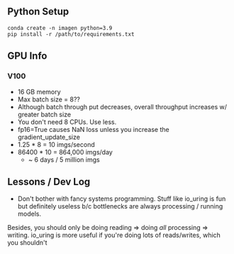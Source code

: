 ## Python Setup
```
conda create -n imagen python=3.9
pip install -r /path/to/requirements.txt
```

## GPU Info
### V100
- 16 GB memory
- Max batch size = 8??
- Although batch through put decreases, overall throughput increases w/ greater batch size
- You don't need 8 CPUs. Use less.
- fp16=True causes NaN loss unless you increase the gradient_update_size
- 1.25 * 8 = 10 imgs/second
- 86400 * 10 = 864,000 imgs/day
    - ~ 6 days / 5 million imgs

## Lessons / Dev Log
- Don't bother with fancy systems programming. Stuff like io_uring is fun
but definitely useless b/c bottlenecks are always processing / running models.

Besides, you should only be doing reading => doing *all* processing => writing.
io_uring is more useful if you're doing lots of reads/writes, which you shouldn't
